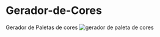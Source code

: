 # Gerador-de-Cores
Gerador de Paletas de cores 
![gerador de paleta de cores](https://github.com/w4rCode/Gerador-de-Cores/assets/84465419/ab186e2b-179e-4615-977f-e901a66f2753)
